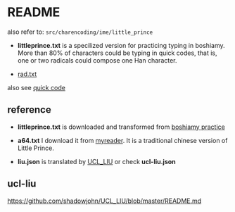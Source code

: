 # README

also refer to: ```src/charencoding/ime/little_prince```

* __littleprince.txt__ is a specilized version for practicing
typing in boshiamy. More than 80% of characters could be typing in quick codes,
that is, one or two radicals could compose one Han character.

* [rad.txt](./rad.txt)

also see [quick code](../quickcode/README.md)

## reference

* __littleprince.txt__ is downloaded and transformed from [boshiamy practice](https://boshiamy.com/LiuCAI/article_prince.html)

* __a64.txt__ I download it from [myreader](http://myreader.tinpok.com/list.php?bid=66). It is a traditional chinese version of Little Prince.

* __liu.json__ is translated by [UCL_LIU](https://github.com/shadowjohn/UCL_LIU) or check **ucl-liu.json**

## ucl-liu

https://github.com/shadowjohn/UCL_LIU/blob/master/README.md
